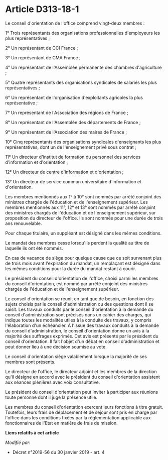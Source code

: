 # Article D313-18-1

Le conseil d'orientation de l'office comprend vingt-deux membres :

1° Trois représentants des organisations professionnelles d'employeurs les plus représentatives ;

2° Un représentant de CCI France ;

3° Un représentant de CMA France ;

4° Un représentant de l'Assemblée permanente des chambres d'agriculture ;

5° Quatre représentants des organisations syndicales de salariés les plus représentatives ;

6° Un représentant de l'organisation d'exploitants agricoles la plus représentative ;

7° Un représentant de l'Association des régions de France ;

8° Un représentant de l'Assemblée des départements de France ;

9° Un représentant de l'Association des maires de France ;

10° Cinq représentants des organisations syndicales d'enseignants les plus représentatives, dont un de l'enseignement privé
sous contrat ;

11° Un directeur d'institut de formation du personnel des services d'information et d'orientation ;

12° Un directeur de centre d'information et d'orientation ;

13° Un directeur de service commun universitaire d'information et d'orientation.

Les membres mentionnés aux 1° à 10° sont nommés par arrêté conjoint des ministres chargés de l'éducation et de l'enseignement
supérieur. Les membres mentionnés aux 11°, 12° et 13° sont nommés par arrêté conjoint des ministres chargés de l'éducation et
de l'enseignement supérieur, sur proposition du directeur de l'office. Ils sont nommés pour une durée de trois ans
renouvelable.

Pour chaque titulaire, un suppléant est désigné dans les mêmes conditions.

Le mandat des membres cesse lorsqu'ils perdent la qualité au titre de laquelle ils ont été nommés.

En cas de vacance de siège pour quelque cause que ce soit survenant plus de trois mois avant l'expiration du mandat, un
remplaçant est désigné dans les mêmes conditions pour la durée du mandat restant à courir.

Le président du conseil d'orientation de l'office, choisi parmi les membres du conseil d'orientation, est nommé par arrêté
conjoint des ministres chargés de l'éducation et de l'enseignement supérieur.

Le conseil d'orientation se réunit en tant que de besoin, en fonction des sujets choisis par le conseil d'administration ou
des questions dont il se saisit. Les travaux conduits par le conseil d'orientation à la demande du conseil d'administration
sont précisés dans un cahier des charges, qui indique toutes les modalités utiles à la conduite des travaux, y compris
l'élaboration d'un échéancier. A l'issue des travaux conduits à la demande du conseil d'administration, le conseil
d'orientation donne un avis à la majorité des suffrages exprimés. Cet avis est présenté par le président du conseil
d'orientation. Il fait l'objet d'un débat en conseil d'administration et peut donner lieu à une décision soumise au vote.

Le conseil d'orientation siège valablement lorsque la majorité de ses membres sont présents.

Le directeur de l'office, le directeur adjoint et les membres de la direction qu'il désigne en accord avec le président du
conseil d'orientation assistent aux séances plénières avec voix consultative.

Le président du conseil d'orientation peut inviter à participer aux réunions toute personne dont il juge la présence utile.

Les membres du conseil d'orientation exercent leurs fonctions à titre gratuit. Toutefois, leurs frais de déplacement et de
séjour sont pris en charge par l'office dans les conditions fixées par la réglementation applicable aux fonctionnaires de
l'Etat en matière de frais de mission.

**Liens relatifs à cet article**

_Modifié par_:

  - Décret n°2019-56 du 30 janvier 2019 - art. 4
